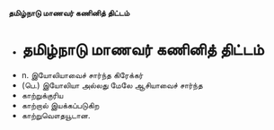 **தமிழ்நாடு மாணவர் கணினித் திட்டம்**
- # தமிழ்நாடு மாணவர் கணினித் திட்டம்
- n. இயோலியாவைச் சார்ந்த கிரேக்கர்
- (பெ.) இயோலியா அல்லது மேலே ஆசியாவைச் சார்ந்த
- காற்றுக்குரிய
- காற்றால் இயக்கப்படுகிற
- காற்றுவௌதயூடான.

